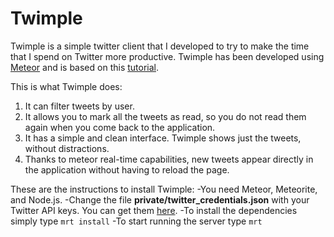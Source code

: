 Twimple
=======

Twimple is a simple twitter client that I developed to try to make the time that I spend on Twitter more productive. Twimple has been developed using [Meteor](https://www.meteor.com/) and is based on this [tutorial](http://g00glen00b.be/meteor-twitter-streaming).

This is what Twimple does:
1) It can filter tweets by user.
2) It allows you to mark all the tweets as read, so you do not read them again when you come back to the application.
3) It has a simple and clean interface. Twimple shows just the tweets, without distractions.
4) Thanks to meteor real-time capabilities, new tweets appear directly in the application without having to reload the page.

These are the instructions to install Twimple:
-You need Meteor, Meteorite, and Node.js.
-Change the file **private/twitter_credentials.json** with your Twitter API keys. You can get them [here](https://apps.twitter.com/app/new).
-To install the dependencies simply type ``mrt install``
-To start running the server type ``mrt``

